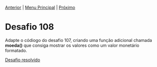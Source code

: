 [Anterior](Desafio107.md) | [Menu Principal](/README.md/) | [Próximo](Desafio109.md)  

# Desafio 108  
  
Adapte o códiogo do desafio 107, criando uma função adicional chamada **moeda()** que consiga mostrar os valores como um valor monetário formatado.

[Desafio resolvido](/Desafios/desafio108.py/)